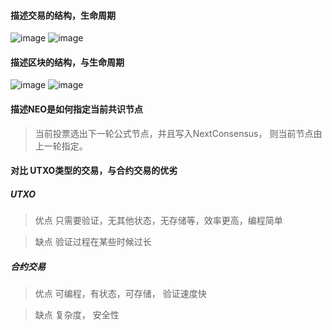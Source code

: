 #### 描述交易的结构，生命周期

![image](https://i.postimg.cc/5yvptjj8/6.png)
![image](https://i.postimg.cc/Kcg0fpQ4/7.png)


#### 描述区块的结构，与生命周期

![image](https://i.postimg.cc/VLQDV9Hg/8.png)
![image](https://i.postimg.cc/hPLpWJkB/9.png)

#### 描述NEO是如何指定当前共识节点

> 当前投票选出下一轮公式节点，并且写入NextConsensus， 则当前节点由上一轮指定。

#### 对比 UTXO类型的交易，与合约交易的优劣

##### UTXO 
> 优点 只需要验证，无其他状态，无存储等，效率更高，编程简单

> 缺点  验证过程在某些时候过长

##### 合约交易 

> 优点 可编程，有状态，可存储， 验证速度快

> 缺点 复杂度， 安全性
